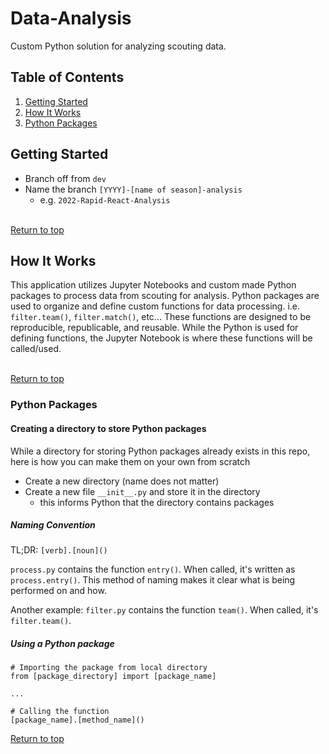# Data-Analysis

Custom Python solution for analyzing scouting data.

## Table of Contents

1. [Getting Started](#getting-started)
2. [How It Works](#how-it-works)
3. [Python Packages](#python-packages)

## Getting Started
- Branch off from `dev`
- Name the branch `[YYYY]-[name of season]-analysis`
  - e.g. `2022-Rapid-React-Analysis`

<br>[Return to top](#table-of-contents)
  
## How It Works
  This application utilizes Jupyter Notebooks and custom made Python packages to process data from scouting for analysis. Python packages are used to organize and define custom functions for data processing. i.e. `filter.team()`, `filter.match()`, etc... These functions are designed to be reproducible, republicable, and reusable. While the Python is used for defining functions, the Jupyter Notebook is where these functions will be called/used.

<br> [Return to top](#table-of-contents)
### Python Packages

#### Creating a directory to store Python packages
While a directory for storing Python packages already exists in this repo, here is how you can make them on your own from scratch

- Create a new directory (name does not matter)
- Create a new file `__init__.py` and store it in the directory
  - this informs Python that the directory contains packages

##### Naming Convention
TL;DR: `[verb].[noun]()`

`process.py` contains the function `entry()`. When called, it's written as `process.entry()`. This method of naming makes it clear what is being performed on and how.

Another example: `filter.py` contains the function `team()`. When called, it's `filter.team()`.

##### Using a Python package
```
# Importing the package from local directory
from [package_directory] import [package_name]

...

# Calling the function
[package_name].[method_name]()
```

[Return to top](#table-of-contents)
